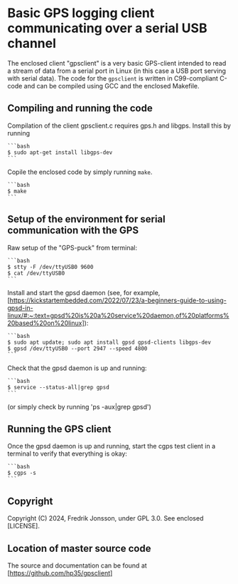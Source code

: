 # Basic GPS logging client communicating over a serial USB channel

The enclosed client "gpsclient" is a very basic GPS-client intended to read a
stream of data from a serial port in Linux (in this case a USB port serving
with serial data). The code for the `gpsclient` is written in C99-compliant
C-code and can be compiled using GCC and the enclosed Makefile.

## Compiling and running the code

Compilation of the client gpsclient.c requires gps.h and libgps. Install this
by running

    ```bash
    $ sudo apt-get install libgps-dev
    ```

Copile the enclosed code by simply running `make`.

    ```bash
    $ make
    ```

## Setup of the environment for serial communication with the GPS

Raw setup of the "GPS-puck" from terminal:

    ```bash
    $ stty -F /dev/ttyUSB0 9600
    $ cat /dev/ttyUSB0
    ```

Install and start the gpsd daemon (see, for example, [https://kickstartembedded.com/2022/07/23/a-beginners-guide-to-using-gpsd-in-linux/#:~:text=gpsd%20is%20a%20service%20daemon,of%20platforms%20based%20on%20linux]):

    ```bash
    $ sudo apt update; sudo apt install gpsd gpsd-clients libgps-dev
    $ gpsd /dev/ttyUSB0 --port 2947 --speed 4800
    ```

Check that the gpsd daemon is up and running:

    ```bash
    $ service --status-all|grep gpsd
    ```

(or simply check by running 'ps -aux|grep gpsd')

## Running the GPS client

Once the gpsd daemon is up and running, start the cgps test client in a
terminal to verify that everything is okay:

    ```bash
    $ cgps -s
    ```

## Copyright
Copyright (C) 2024, Fredrik Jonsson, under GPL 3.0. See enclosed [LICENSE].

## Location of master source code
The source and documentation can be found at [https://github.com/hp35/gpsclient]
